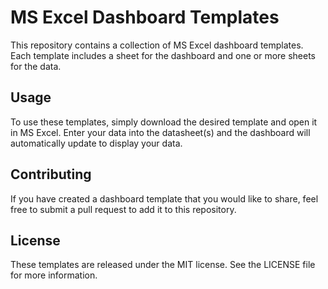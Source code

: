 # MS Excel Dashboard Templates

This repository contains a collection of MS Excel dashboard templates. Each template includes a sheet for the dashboard and one or more sheets for the data.

## Usage

To use these templates, simply download the desired template and open it in MS Excel. Enter your data into the datasheet(s) and the dashboard will automatically update to display your data.

## Contributing

If you have created a dashboard template that you would like to share, feel free to submit a pull request to add it to this repository.

## License

These templates are released under the MIT license. See the LICENSE file for more information.

